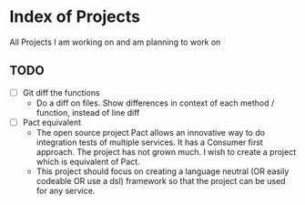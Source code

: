 # Index of Projects
All Projects I am working on and am planning to work on

## TODO
- [ ] Git diff the functions 
  - Do a diff on files. Show differences in context of each method / function, instead of line diff
- [ ] Pact equivalent
  - The open source project Pact allows an innovative way to do integration tests of multiple services. It has a Consumer first approach. The project has not grown much. I wish to create a project which is equivalent of Pact.
  - This project should focus on creating a language neutral (OR easily codeable OR use a dsl) framework so that the project can be used for any service.
